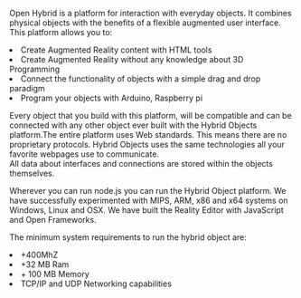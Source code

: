 Open Hybrid is a platform for interaction with everyday objects.
It combines physical objects with the benefits of a flexible augmented user interface.
This platform allows you to:
<li>Create Augmented Reality content with HTML tools</li>
<li>Create Augmented Reality without any knowledge about 3D Programming</li>
<li>Connect the functionality of objects with a simple drag and drop paradigm</li>
<li>Program your objects with Arduino, Raspberry pi</li>

Every object that you build with this platform, will be compatible and can be connected with any other object ever built with the Hybrid Objects platform.The entire platform uses Web standards. This means there are no proprietary protocols.
Hybrid Objects uses the same technologies all your favorite webpages use to communicate.<br>All data about interfaces and connections are stored within the objects themselves.<br>

Wherever you can run node.js you can run the Hybrid Object platform. We have successfully experimented with MIPS, ARM, x86 and x64 systems on Windows, Linux and OSX. We have built the Reality Editor with JavaScript and Open Frameworks.<br>

The minimum system requirements to run the hybrid object are:
<li>+400MhZ</li>
<li>+32 MB Ram</li>
<li>+ 100 MB Memory</li>
<li>TCP/IP and UDP Networking capabilities</li>

